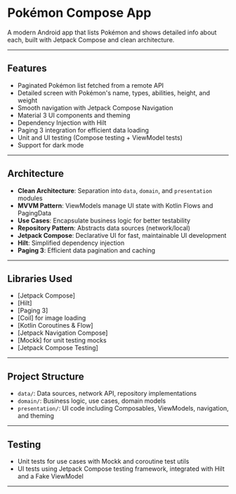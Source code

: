 # Pokémon Compose App

A modern Android app that lists Pokémon and shows detailed info about each, built with Jetpack Compose and clean architecture.

---

## Features

- Paginated Pokémon list fetched from a remote API
- Detailed screen with Pokémon's name, types, abilities, height, and weight
- Smooth navigation with Jetpack Compose Navigation
- Material 3 UI components and theming
- Dependency Injection with Hilt
- Paging 3 integration for efficient data loading
- Unit and UI testing (Compose testing + ViewModel tests)
- Support for dark mode 

---

## Architecture

- **Clean Architecture**: Separation into `data`, `domain`, and `presentation` modules
- **MVVM Pattern**: ViewModels manage UI state with Kotlin Flows and PagingData
- **Use Cases**: Encapsulate business logic for better testability
- **Repository Pattern**: Abstracts data sources (network/local)
- **Jetpack Compose**: Declarative UI for fast, maintainable UI development
- **Hilt**: Simplified dependency injection
- **Paging 3**: Efficient data pagination and caching

---

## Libraries Used

- [Jetpack Compose]
- [Hilt]
- [Paging 3]
- [Coil] for image loading
- [Kotlin Coroutines & Flow]
- [Jetpack Navigation Compose]
- [Mockk] for unit testing mocks
- [Jetpack Compose Testing]

---

## Project Structure

- `data/`: Data sources, network API, repository implementations
- `domain/`: Business logic, use cases, domain models
- `presentation/`: UI code including Composables, ViewModels, navigation, and theming

---

## Testing

- Unit tests for use cases with Mockk and coroutine test utils
- UI tests using Jetpack Compose testing framework, integrated with Hilt and a Fake ViewModel

---
